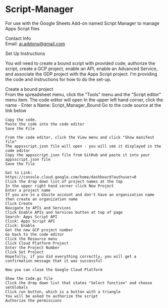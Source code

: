 # Script-Manager
For use with the Google Sheets Add-on named Script Manager to manage Apps Script files


Contact Info	
Email:	aj.addons@gmail.com
	
Set Up Instructions	
	
You will need to create a bound script with provided code, authorize the script, create a GCP project, enable an API, enable an Advanced Service, and associate the GDP project with the Apps Script project.  I'm providing the code and instructions for how to do the set-up.
	
Create a bound project	
	From the spreadsheet menu, click the "Tools" menu and the "Script editor" menu item.
	The code editor will open
	In the upper left hand corner, click the name - Enter a Name: Script_Manager_Bound
	Go to the code source at the link below
	
	Copy the code.
	Paste the code into the code editor
	Save the File
	
	From the code editor, click the View menu and click "Show manifest file"
	The appsscript.json file will open - you will see it displayed in the code editor
	Copy the appsscript.json file from GitHub and paste it into your appsscript.json file
	Save the file
	
	Got to Link:
	https://console.cloud.google.com/home/dashboard?authuser=0
	Click the drop down list of project names at the top
	In the upper right hand corner click New Project
	Enter a project name
	If you are in a GSuite account and don't have an organization name then create an organization name
	Click Create
	Navigate to APIs and Services
	Click Enable APIs and Services button at top of page
	Search: Apps Script API
	Click: Apps Script API
	Click: Enable
	Get the new GCP project number
	Go back to the code editor
	Click the Resource menu
	Click Cloud Platform Project
	Enter the Project Number
	Click Set Project
	Hopefully, if you did everything correctly, you will get a confirmation message that it was successful
	
	Now you can close the Google Cloud Platform
	
	Show the Code.gs file
	Click the drop down list that states "Select function" and choose setGlobals
	Click run button, which is a button with a triangle
	You will be asked to authorize the script
	Authorize the permissions
